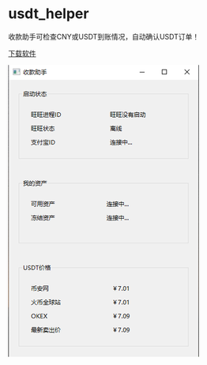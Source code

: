# usdt_helper
收款助手可检查CNY或USDT到账情况，自动确认USDT订单！


[下载软件](releases)


![alt 收款助手](usdt_helper.png "收款助手")
